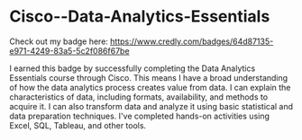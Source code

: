 # Cisco--Data-Analytics-Essentials

Check out my badge here: https://www.credly.com/badges/64d87135-e971-4249-83a5-5c2f086f67be

I earned this badge by successfully completing the Data Analytics Essentials course through Cisco. This means I have a broad understanding of how the data analytics process creates value from data. I can explain the characteristics of data, including formats, availability, and methods to acquire it. I can also transform data and analyze it using basic statistical and data preparation techniques. I've completed hands-on activities using Excel, SQL, Tableau, and other tools.
